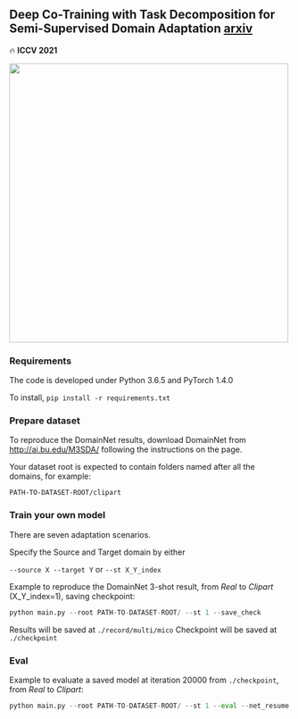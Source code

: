 ## Deep Co-Training with Task Decomposition for Semi-Supervised Domain Adaptation [arxiv](https://arxiv.org/abs/2007.12684)
:fire: **ICCV 2021**

<img src="https://github.com/LoyoYang/mico/blob/master/overall_framework.png" width="500">


### Requirements
The code is developed under Python 3.6.5 and PyTorch 1.4.0

To install,
```pip install -r requirements.txt```

### Prepare dataset
To reproduce the DomainNet results, download DomainNet from http://ai.bu.edu/M3SDA/ following the instructions on the page.

Your dataset root is expected to contain folders named after all the domains, for example: 

```PATH-TO-DATASET-ROOT/clipart```

### Train your own model
There are seven adaptation scenarios.

Specify the Source and Target domain by either

```--source X --target Y``` or ```--st X_Y_index```

Example to reproduce the DomainNet 3-shot result, from *Real* to *Clipart* (X_Y_index=1), saving checkpoint:

```python
python main.py --root PATH-TO-DATASET-ROOT/ --st 1 --save_check
```

Results will be saved at 
```./record/multi/mico```
Checkpoint will be saved at
```./checkpoint```


### Eval

Example to evaluate a saved model at iteration 20000 from ```./checkpoint```, from *Real* to *Clipart*:

```python
python main.py --root PATH-TO-DATASET-ROOT/ --st 1 --eval --net_resume Net_iter_model_mico_real_to_clipart_step_20000.pth.tar
```

